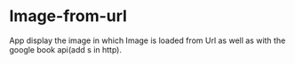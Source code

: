# Image-from-url
App display the image in which Image is loaded from Url as well as with the google book api(add s in http).
